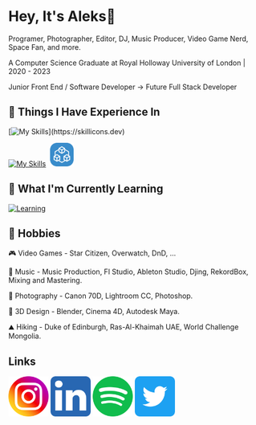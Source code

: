 # Hey, It's Aleks👋

Programer, Photographer, Editor, DJ, Music Producer, Video Game Nerd, Space Fan, and more.

A Computer Science Graduate at Royal Holloway University of London | 2020 - 2023

Junior Front End / Software Developer -> Future Full Stack Developer



## 💪 Things I Have Experience In

[![My Skills](https://skillicons.dev/icons?i=html,css,js,react,mysql,bootstrap,vite,svelte,maven,nodejs,)](https://skillicons.dev)

[![My Skills](https://skillicons.dev/icons?i=eclipse,c,java,py,php,postgres,scala,tailwind,vercel)](https://skillicons.dev) &nbsp;<img src="assets/trpc_logo.svg" width="47px" padding="6px"/>


## 🧠 What I'm Currently Learning

[![Learning](https://skillicons.dev/icons?i=ts,nextjs,nodejs,sass,vue,docker,redux)](https://skillicons.dev)


## 🏃 Hobbies 

🎮 Video Games - Star Citizen, Overwatch, DnD, ...

🎹 Music - Music Production, Fl Studio, Ableton Studio, Djing, RekordBox, Mixing and Mastering.

📸 Photography - Canon 70D, Lightroom CC, Photoshop. 

🧮 3D Design - Blender, Cinema 4D, Autodesk Maya.

⛰️ Hiking - Duke of Edinburgh, Ras-Al-Khaimah UAE, World Challenge Mongolia.


## Links

[<img width="80px" src="assets/instagram_logo.svg" />](https://www.instagram.com/uralaleksandr/)
[<img width="80px" src="assets/linkedin_logo.svg" />](https://www.linkedin.com/in/aleksandr-ural-53a463227/)
[<img width="80px" src="assets/spotify_logo.svg" />](https://open.spotify.com/user/j9phvvueikujgb9ls6w1cq2nd?si=729a171bb7a947e4)
[<img width="80px" src="assets/twitter_logo.svg" />](https://twitter.com/UralAleksandr)
